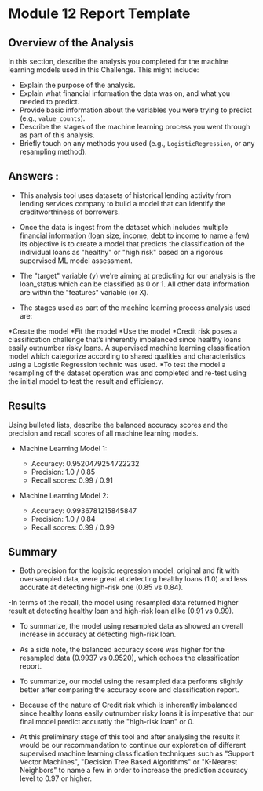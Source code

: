 # Module 12 Report Template

## Overview of the Analysis

In this section, describe the analysis you completed for the machine learning models used in this Challenge. This might include:

* Explain the purpose of the analysis.
* Explain what financial information the data was on, and what you needed to predict.
* Provide basic information about the variables you were trying to predict (e.g., `value_counts`).
* Describe the stages of the machine learning process you went through as part of this analysis.
* Briefly touch on any methods you used (e.g., `LogisticRegression`, or any resampling method).

## Answers :
- This analysis tool uses datasets of historical lending activity from lending services company to build a model that can identify the creditworthiness of borrowers.

- Once the data is ingest from the dataset which includes multiple financial information (loan size, income, debt to income to name a few) its objective is to create a model that predicts the classification of the individual loans as "healthy" or "high risk" based on a rigorous supervised ML model assessment.

- The "target" variable (y) we're aiming at predicting for our analysis is the loan_status which can be classified as 0 or 1. All other data information are within the "features" variable (or X).

- The stages used as part of the machine learning process analysis used are:

*Create the model
*Fit the model
*Use the model
*Credit risk poses a classification challenge that’s inherently imbalanced since healthy loans easily outnumber risky loans. A supervised machine learning classification model which categorize according to shared qualities and characteristics using a Logistic Regression technic was used.
*To test the model a resampling of the dataset operation was and completed and re-test using the initial model to test the result and efficiency.

## Results

Using bulleted lists, describe the balanced accuracy scores and the precision and recall scores of all machine learning models.

* Machine Learning Model 1:
  
  * Accuracy: 0.9520479254722232
  * Precision: 1.0 / 0.85
  * Recall scores: 0.99 / 0.91


* Machine Learning Model 2:
  * Accuracy: 0.9936781215845847
  * Precision: 1.0 / 0.84
  * Recall scores: 0.99 / 0.99

## Summary

- Both precision for the logistic regression model, original and fit with oversampled data, were great at detecting healthy loans (1.0) and less accurate at detecting high-risk one (0.85 vs 0.84).

-In terms of the recall, the model using resampled data returned higher result at detecting healthy loan and high-risk loan alike (0.91 vs 0.99).

- To summarize, the model using resampled data as showed an overall increase in accuracy at detecting high-risk loan.

- As a side note, the balanced accuracy score was higher for the resampled data (0.9937 vs 0.9520), which echoes the classification report.

- To summarize, our model using the resampled data performs slightly better after comparing the accuracy score and classification report.

- Because of the nature of Credit risk which is inherently imbalanced since healthy loans easily outnumber risky loans it is imperative that our final model predict accuratly the "high-risk loan" or 0.

- At this preliminary stage of this tool and after analysing the results it would be our recommandation to continue our exploration of different supervised machine learning classification techniques such as "Support Vector Machines", "Decision Tree Based Algorithms" or "K-Nearest Neighbors" to name a few in order to increase the prediction accuracy level to 0.97 or higher.
